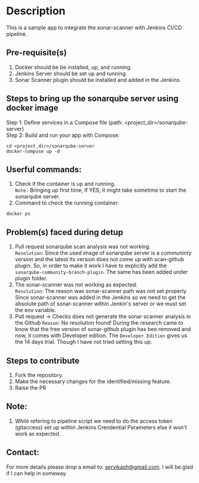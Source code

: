 # Description
This is a sample app to integrate the sonar-scanner with Jenkins CI/CD pipeline. 

## Pre-requisite(s)

1. Docker should be be installed, up, and running.
2. Jenkins Server should be set up and running.
3. Sonar Scanner plugin should be installed and added in the Jenkins.

## Steps to bring up the sonarqube server using docker image
Step 1: Define services in a Compose file (path: <project_dir>/sonarqube-server)<br>
Step 2: Build and run your app with Compose:<br>
```
cd <project_dir>/sonarqube-server
docker-compose up -d
```

## Userful commands:
1. Check if the container is up and running. <br>
`Note:` Bringing up first time, if YES, it might take sometime to start the sonarqube server.
2. Command to check the running container:
```
docker ps
```

## Problem(s) faced during detup
1. Pull request sonarqube scan analysis was not working.<br>
`Resolution`: Since the used image of sonarqube server is a *communinty version* and the latest lts version does not come up with scan-github plugin. So, in order to make it work I have to explicitly add the `sonarqube-community-branch-plugin`. The same has been added under plugin folder.
2. The sonar-scanner was not working as expected.<br>
`Resolution`: The reason was sonar-scanner path was not set properly. Since sonar-scanner was added in the Jenkins so we need to get the absolute path of sonar-scanner within Jenkin's server or we must set the env variable.
3. Pull request -> Checks does not generate the sonar scanner analysis in the Github
`Reason`: No resolution found! During the research came to know that the free version of sonar-github plugin has bee removed and now, it comes with Developer edition. The `Developer Edition` gives us the 14 days trial. Though I have not tried setting this up.

## Steps to contribute
1. Fork the repository.<br>
2. Make the necessary changes for the identified/missing feature.<br>
3. Raise the PR<br>

## Note:
1. While refering to pipeline script we need to do the access token (gitaccess) set up within Jenkins Crendential Parameters else it won't work as expected.

## Contact:
For more details please drop a email to: servikash@gmail.com. I will be glad if I can help in someway.
